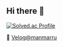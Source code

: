 ## Hi there 👋
[![Solved.ac Profile](http://mazassumnida.wtf/api/v2/generate_badge?boj=123fish)](https://solved.ac/123fish/)

📝 [Velog@manmarru](https://velog.io/@123fish)
